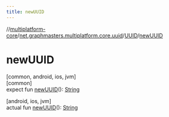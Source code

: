 ```yaml
---
title: newUUID
---
```

//[multiplatform-core](../../../index.html)/[net.graphmasters.multiplatform.core.uuid](../index.html)/[UUID](index.html)/[newUUID](new-u-u-i-d.html)



# newUUID



[common, android, ios, jvm]\
[common]\
expect fun [newUUID](new-u-u-i-d.html)(): [String](https://kotlinlang.org/api/latest/jvm/stdlib/kotlin/-string/index.html)

[android, ios, jvm]\
actual fun [newUUID](new-u-u-i-d.html)(): [String](https://kotlinlang.org/api/latest/jvm/stdlib/kotlin/-string/index.html)




